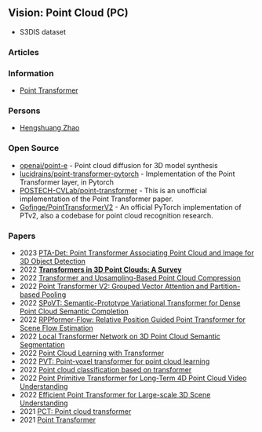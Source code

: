 ## Vision: Point Cloud (PC)


- S3DIS dataset

### Articles



### Information
- [Point Transformer](https://deepai.org/publication/point-transformer)


### Persons
- [Hengshuang Zhao](https://hszhao.github.io/)


### Open Source
- [openai/point-e](https://github.com/openai/point-e) - Point cloud diffusion for 3D model synthesis
- [lucidrains/point-transformer-pytorch](https://github.com/lucidrains/point-transformer-pytorch) - Implementation of the Point Transformer layer, in Pytorch
- [POSTECH-CVLab/point-transformer](https://github.com/POSTECH-CVLab/point-transformer) - This is an unofficial implementation of the Point Transformer paper.
- [Gofinge/PointTransformerV2](https://github.com/Gofinge/PointTransformerV2) - An official PyTorch implementation of PTv2, also a codebase for point cloud recognition research.



### Papers
- 2023 [PTA-Det: Point Transformer Associating Point Cloud and Image for 3D Object Detection](https://www.mdpi.com/1424-8220/23/6/3229)
- 2022 [**Transformers in 3D Point Clouds: A Survey**](https://arxiv.org/abs/2205.07417)
- 2022 [Transformer and Upsampling-Based Point Cloud Compression](https://dl.acm.org/doi/abs/10.1145/3552457.3555731)
- 2022 [Point Transformer V2: Grouped Vector Attention and Partition-based Pooling ](https://arxiv.org/abs/2210.05666)
- 2022 [SPoVT: Semantic-Prototype Variational Transformer for Dense Point Cloud Semantic Completion](https://research.nvidia.com/publication/2022-11_spovt-semantic-prototype-variational-transformer-dense-point-cloud-semantic)
- 2022 [RPPformer-Flow: Relative Position Guided Point Transformer for Scene Flow Estimation](https://dl.acm.org/doi/abs/10.1145/3503161.3547771)
- 2022 [Local Transformer Network on 3D Point Cloud Semantic Segmentation](https://mdpi-res.com/d_attachment/information/information-13-00198/article_deploy/information-13-00198-v3.pdf)
- 2022 [Point Cloud Learning with Transformer](https://assets.researchsquare.com/files/rs-2200447/v1_covered.pdf)
- 2022 [PVT: Point-voxel transformer for point cloud learning](https://onlinelibrary.wiley.com/doi/abs/10.1002/int.23073)
- 2022 [Point cloud classification based on transformer](https://www.sciencedirect.com/science/article/pii/S0045790622006309)
- 2022 [Point Primitive Transformer for Long-Term 4D Point Cloud Video Understanding](https://www.ecva.net/papers/eccv_2022/papers_ECCV/papers/136890018.pdf)
- 2022 [Efficient Point Transformer for Large-scale 3D Scene Understanding](https://openreview.net/forum?id=3SUToIxuIT3)
- 2021 [PCT: Point cloud transformer](https://d-nb.info/1234895854/34)
- 2021 [Point Transformer](https://arxiv.org/abs/2012.09164)
